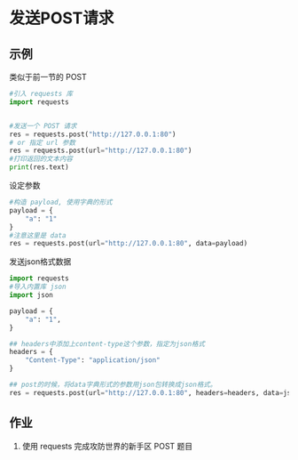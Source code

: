 # 发送POST请求



## 示例

类似于前一节的 POST

```python
#引入 requests 库
import requests


#发送一个 POST 请求
res = requests.post("http://127.0.0.1:80")
# or 指定 url 参数
res = requests.post(url="http://127.0.0.1:80")
#打印返回的文本内容
print(res.text)
```

设定参数

```python
#构造 payload, 使用字典的形式
payload = {
    "a": "1"
}
#注意这里是 data
res = requests.post(url="http://127.0.0.1:80", data=payload)
```

发送json格式数据

```python
import requests
#导入内置库 json
import json

payload = {
    "a": "1",
}

## headers中添加上content-type这个参数，指定为json格式
headers = {
    "Content-Type": "application/json"
}

## post的时候，将data字典形式的参数用json包转换成json格式。
res = requests.post(url="http://127.0.0.1:80", headers=headers, data=json.dumps(payload))
```



## 作业

1. 使用 requests 完成攻防世界的新手区 POST 题目